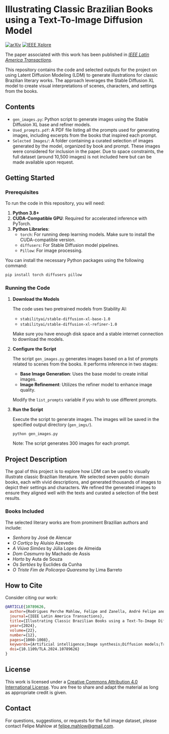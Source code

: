 # Illustrating Classic Brazilian Books using a Text-To-Image Diffusion Model

[![arXiv](https://img.shields.io/badge/arXiv-2408.00544-b31b1b.svg)](https://arxiv.org/abs/2408.00544) [![IEEE Xplore](https://img.shields.io/badge/IEEE%20LATAM-10789626-blue.svg)](https://ieeexplore.ieee.org/abstract/document/10789626)

The paper associated with this work has been published in [*IEEE Latin America Transactions*](https://ieeexplore.ieee.org/abstract/document/10789626).

This repository contains the code and selected outputs for the project on using Latent Diffusion Modeling (LDM) to generate illustrations for classic Brazilian literary works. The approach leverages the Stable Diffusion XL model to create visual interpretations of scenes, characters, and settings from the books.

## Contents

- `gen_images.py`: Python script to generate images using the Stable Diffusion XL base and refiner models.
- `Used_prompts.pdf`: A PDF file listing all the prompts used for generating images, including excerpts from the books that inspired each prompt.
- `Selected Images/`: A folder containing a curated selection of images generated by the model, organized by book and prompt. These images were considered for inclusion in the paper. Due to space constraints, the full dataset (around 10,500 images) is not included here but can be made available upon request.

## Getting Started

### Prerequisites

To run the code in this repository, you will need:

1. **Python 3.8+**
2. **CUDA-Compatible GPU**: Required for accelerated inference with PyTorch.
3. **Python Libraries**:
   - `torch`: For running deep learning models. Make sure to install the CUDA-compatible version.
   - `diffusers`: For Stable Diffusion model pipelines.
   - `Pillow`: For image processing.

You can install the necessary Python packages using the following command:

```bash
pip install torch diffusers pillow
```

### Running the Code

1. **Download the Models**

   The code uses two pretrained models from Stability AI:
   - `stabilityai/stable-diffusion-xl-base-1.0`
   - `stabilityai/stable-diffusion-xl-refiner-1.0`

   Make sure you have enough disk space and a stable internet connection to download the models.

2. **Configure the Script**

   The script `gen_images.py` generates images based on a list of prompts related to scenes from the books. It performs inference in two stages:
   - **Base Image Generation**: Uses the base model to create initial images.
   - **Image Refinement**: Utilizes the refiner model to enhance image quality.

   Modify the `list_prompts` variable if you wish to use different prompts.

3. **Run the Script**

   Execute the script to generate images. The images will be saved in the specified output directory (`gen_imgs/`).

   ```bash
   python gen_images.py
   ```

   Note: The script generates 300 images for each prompt.

## Project Description

The goal of this project is to explore how LDM can be used to visually illustrate classic Brazilian literature. We selected seven public domain books, each with vivid descriptions, and generated thousands of images to depict their settings and characters. We refined the generated images to ensure they aligned well with the texts and curated a selection of the best results.

### Books Included

The selected literary works are from prominent Brazilian authors and include:
- *Senhora* by José de Alencar
- *O Cortiço* by Aluísio Azevedo
- *A Viúva Simões* by Júlia Lopes de Almeida
- *Dom Casmurro* by Machado de Assis
- *Horto* by Auta de Souza
- *Os Sertões* by Euclides da Cunha
- *O Triste Fim de Policarpo Quaresma* by Lima Barreto

## How to Cite

Consider citing our work:

```bibtex
@ARTICLE{10789626,
  author={Rodrigues Perche Mahlow, Felipe and Zanella, André Felipe and Cruz Castañeda, William Alberto and Aparecida Sarzi-Ribeiro, Regilene},
  journal={IEEE Latin America Transactions}, 
  title={Illustrating Classic Brazilian Books using a Text-To-Image Diffusion Model}, 
  year={2024},
  volume={22},
  number={12},
  pages={1000-1008},
  keywords={Artificial intelligence;Image synthesis;Diffusion models;Training;Visualization;Text to image;Noise reduction;Computational modeling;Refining;Ethics;image generation;diffusion models;text-to-image;illustration},
  doi={10.1109/TLA.2024.10789626}
}
```

## License

This work is licensed under a [Creative Commons Attribution 4.0 International License](https://creativecommons.org/licenses/by/4.0/). You are free to share and adapt the material as long as appropriate credit is given.

## Contact

For questions, suggestions, or requests for the full image dataset, please contact Felipe Mahlow at [felipe.mahlow@gmail.com](mailto:felipe.mahlow@gmail.com).
